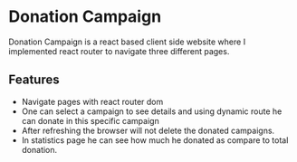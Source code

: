 # Donation Campaign

Donation Campaign is a react based client side website where I implemented react router to navigate three different pages.

## Features

- Navigate pages with react router dom
- One can select a campaign to see details and using dynamic route he can donate in this specific campaign
- After refreshing the browser will not delete the donated campaigns.
- In statistics page he can see how much he donated as compare to total donation.
